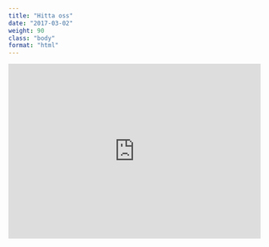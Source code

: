 ```yaml
---
title: "Hitta oss"
date: "2017-03-02"
weight: 90
class: "body"
format: "html"
---
```

<iframe style="display: block; padding: 0; width: 100%; height: 350px" frameborder="0" scrolling="no" marginheight="0" marginwidth="0" src="https://www.openstreetmap.org/export/embed.html?bbox=17.625567913055423%2C59.83777534471274%2C17.66732454299927%2C59.84929867502033&amp;layer=mapnik&amp;marker=59.84353057849807%2C17.64645207054889" style="border: 1px solid black"></iframe>
